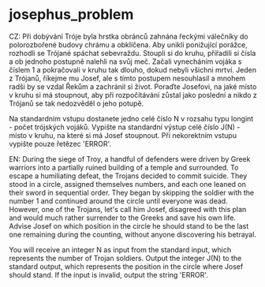 # josephus_problem
CZ:
Při dobývání Tróje byla hrstka obránců zahnána řeckými válečníky do polorozbořené budovy chrámu a obklíčena. Aby unikli ponižující porážce, rozhodli se Trójané spáchat sebevraždu. Stoupli si do kruhu, přiřadili si čísla a ob jednoho postupně nalehli na svůj meč. Začali vynecháním vojáka s číslem 1 a pokračovali v kruhu tak dlouho, dokud nebyli všichni mrtví. Jeden z Trójanů, říkejme mu Josef, ale s tímto postupem nesouhlasil a mnohem radši by se vzdal Řekům a zachránil si život. Poraďte Josefovi, na jaké místo v kruhu si má stoupnout, aby při rozpočítávání zůstal jako poslední a nikdo z Trójanů se tak nedozvěděl o jeho potupě.

Na standardním vstupu dostanete jedno celé číslo N v rozsahu typu longint - počet trójských vojáků. Vypište na standardní výstup celé číslo J(N) - místo v kruhu, na které si má Josef stoupnout. Při nekorektním vstupu vypište pouze řetězec 'ERROR'.

EN:
During the siege of Troy, a handful of defenders were driven by Greek warriors into a partially ruined building of a temple and surrounded. To escape a humiliating defeat, the Trojans decided to commit suicide. They stood in a circle, assigned themselves numbers, and each one leaned on their sword in sequential order. They began by skipping the soldier with the number 1 and continued around the circle until everyone was dead. However, one of the Trojans, let's call him Josef, disagreed with this plan and would much rather surrender to the Greeks and save his own life. Advise Josef on which position in the circle he should stand to be the last one remaining during the counting, without anyone discovering his betrayal.

You will receive an integer N as input from the standard input, which represents the number of Trojan soldiers. Output the integer J(N) to the standard output, which represents the position in the circle where Josef should stand. If the input is invalid, output the string 'ERROR'.
